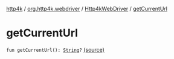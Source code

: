 [http4k](../../index.md) / [org.http4k.webdriver](../index.md) / [Http4kWebDriver](index.md) / [getCurrentUrl](./get-current-url.md)

# getCurrentUrl

`fun getCurrentUrl(): `[`String`](https://kotlinlang.org/api/latest/jvm/stdlib/kotlin/-string/index.html)`?` [(source)](https://github.com/http4k/http4k/blob/master/http4k-testing-webdriver/src/main/kotlin/org/http4k/webdriver/Http4kWebDriver.kt#L68)